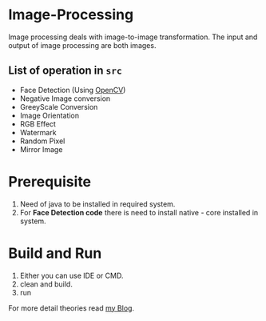 # Image-Processing

Image processing deals with image-to-image transformation. The input and output of image processing are both images.

## List of operation in  ```src```

* Face Detection (Using [OpenCV](https://docs.opencv.org/3.4/javadoc/index.html))
* Negative Image conversion
* GreeyScale Conversion
* Image Orientation
* RGB Effect
* Watermark 
* Random Pixel
* Mirror Image 

# Prerequisite
 
 1. Need of java to be installed in required system.
 2. For **Face Detection code** there is need to install native - core installed in system. 
 
# Build and Run
 
 1. Either you can use IDE or CMD.
 2. clean and build.
 3. run
 
 For more detail theories read [my Blog](https://knlsharma.github.io/blog/2019/03/11/Image-Processing).
